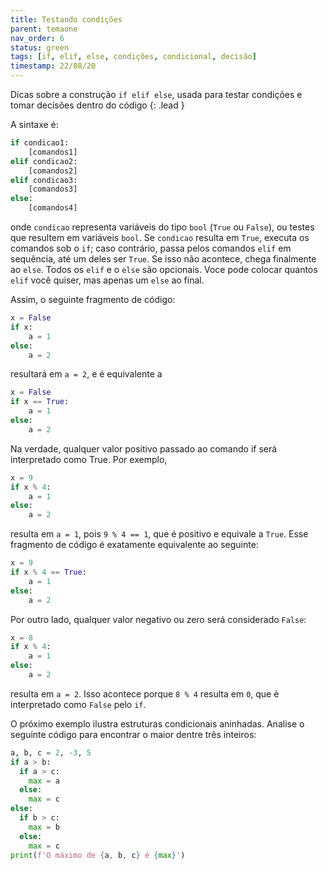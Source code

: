 ```yaml
---
title: Testando condições
parent: temaone
nav_order: 6
status: green
tags: [if, elif, else, condições, condicional, decisão]
timestamp: 22/08/20
---
```


Dicas sobre a construção `if elif else`, usada para testar condições e tomar decisões dentro do código
{: .lead }

A sintaxe é:

```python
if condicao1:
    [comandos1]
elif condicao2:
    [comandos2]
elif condicao3:
    [comandos3]
else:
    [comandos4]
```

onde `condicao` representa variáveis do tipo `bool` (`True` ou `False`), ou testes que resultem em variáveis `bool`. Se `condicao` resulta em `True`, executa os comandos sob o `if`; caso contrário, passa pelos comandos `elif` em sequência, até um deles ser `True`. Se isso não acontece, chega finalmente ao `else`. Todos os `elif` e o `else` são opcionais. Voce pode colocar quantos `elif` você quiser, mas apenas um `else` ao final.

Assim, o seguinte fragmento de código:
```python
x = False
if x:
    a = 1
else:
    a = 2
```
resultará em `a = 2`, e é equivalente a
```python
x = False
if x == True:
    a = 1
else:
    a = 2
```

Na verdade, qualquer valor positivo passado ao comando if será interpretado como True. Por exemplo,
```python
x = 9
if x % 4:
    a = 1
else:
    a = 2
```
resulta em `a = 1`, pois `9 % 4 == 1`, que é positivo e equivale a `True`. Esse fragmento de código é exatamente equivalente ao seguinte:
```python
x = 9
if x % 4 == True:
    a = 1
else:
    a = 2
```

Por outro lado, qualquer valor negativo ou zero será considerado `False`:
```python
x = 8
if x % 4:
    a = 1
else:
    a = 2
```
resulta em `a = 2`. Isso acontece porque `8 % 4` resulta em `0`, que é interpretado como `False` pelo `if`.

O próximo exemplo ilustra estruturas condicionais aninhadas. Analise o seguinte código para encontrar o maior dentre três inteiros:
```python
a, b, c = 2, -3, 5
if a > b:
  if a > c:
    max = a
  else:
    max = c
else:
  if b > c:
    max = b
  else:
    max = c
print(f'O máximo de {a, b, c} é {max}')
```
